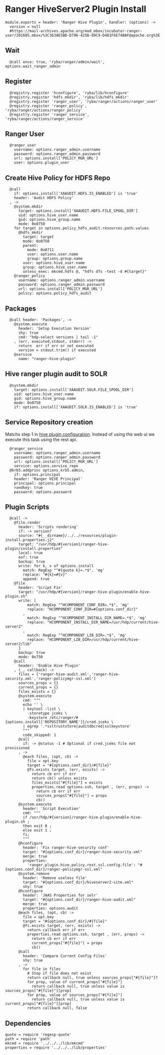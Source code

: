 
# Ranger HiveServer2 Plugin Install

    module.exports = header: 'Ranger Hive Plugin', handler: (options) ->
      version = null
      #https://mail-archives.apache.org/mod_mbox/incubator-ranger-user/201605.mbox/%3C363AE5BD-D796-425B-89C9-D481F6E74BAF@apache.org%3E

## Wait

      @call once: true, 'ryba/ranger/admin/wait', options.wait_ranger_admin

## Register

      @registry.register 'hconfigure', 'ryba/lib/hconfigure'
      @registry.register 'hdfs_mkdir', 'ryba/lib/hdfs_mkdir'
      @registry.register 'ranger_user', 'ryba/ranger/actions/ranger_user'
      @registry.register 'ranger_policy', 'ryba/ranger/actions/ranger_policy'
      @registry.register 'ranger_service', 'ryba/ranger/actions/ranger_service'

## Ranger User

      @ranger_user
        username: options.ranger_admin.username
        password: options.ranger_admin.password
        url: options.install['POLICY_MGR_URL']
        user: options.plugin_user

## Create Hive Policy for HDFS Repo

      @call
        if: options.install['XAAUDIT.HDFS.IS_ENABLED'] is 'true'
        header: 'Audit HDFS Policy'
      , ->
        @system.mkdir
          target: options.install['XAAUDIT.HDFS.FILE_SPOOL_DIR']
          uid: options.hive_user.name
          gid: options.hive_group.name
          mode: 0o0750
        for target in options.policy_hdfs_audit.resources.path.values
          @hdfs_mkdir
            target: target
            mode: 0o0750
            parent:
              mode: 0o0711
              user: options.user.name
              group: options.group.name
            user: options.hive_user.name
            group: options.hive_user.name
            unless_exec: mkcmd.hdfs @, "hdfs dfs -test -d #{target}"
        @ranger_policy
          username: options.ranger_admin.username
          password: options.ranger_admin.password
          url: options.install['POLICY_MGR_URL']
          policy: options.policy_hdfs_audit

## Packages

      @call header: 'Packages', ->
        @system.execute
          header: 'Setup Execution Version'
          shy: true
          cmd: "hdp-select versions | tail -1"
        , (err, executed,stdout, stderr) ->
          return  err if err or not executed
          version = stdout.trim() if executed
        @service
          name: "ranger-hive-plugin"

## Hive ranger plugin audit to SOLR

      @system.mkdir
        target: options.install['XAAUDIT.SOLR.FILE_SPOOL_DIR']
        uid: options.hive_user.name
        gid: options.hive_group.name
        mode: 0o0750
        if: options.install['XAAUDIT.SOLR.IS_ENABLED'] is 'true'

## Service Repository creation

Matchs step 1 in [hive plugin configuration][hive-plugin]. Instead of using the web ui
we execute this task using the rest api.

      @ranger_service
        username: options.ranger_admin.username
        password: options.ranger_admin.password
        url: options.install['POLICY_MGR_URL']
        service: options.service_repo
      @krb5.addprinc options.krb5.admin,
        if: options.principal
        header: 'Ranger HIVE Principal'
        principal: options.principal
        randkey: true
        password: options.password

## Plugin Scripts 

      @call ->
        @file.render
          header: 'Scripts rendering'
          if: -> version?
          source: "#{__dirname}/../../resources/plugin-install.properties.j2"
          target: "/usr/hdp/#{version}/ranger-hive-plugin/install.properties"
          local: true
          eof: true
          backup: true
          write: for k, v of options.install
            match: RegExp "^#{quote k}=.*$", 'mg'
            replace: "#{k}=#{v}"
            append: true
        @file
          header: 'Script Fix'
          target: "/usr/hdp/#{version}/ranger-hive-plugin/enable-hive-plugin.sh"
          write: [
              match: RegExp "^HCOMPONENT_CONF_DIR=.*$", 'mg'
              replace: "HCOMPONENT_CONF_DIR=#{options.conf_dir}"
            ,
              match: RegExp "^HCOMPONENT_INSTALL_DIR_NAME=.*$", 'mg'
              replace: "HCOMPONENT_INSTALL_DIR_NAME=/usr/hdp/current/hive-server2"
            ,
              match: RegExp "^HCOMPONENT_LIB_DIR=.*$", 'mg'
              replace: "HCOMPONENT_LIB_DIR=/usr/hdp/current/hive-server2/lib"
          ]
          backup: true
          mode: 0o750
        @call
          header: 'Enable Hive Plugin'
        , (_, callback) ->
          files = ['ranger-hive-audit.xml','ranger-hive-security.xml','ranger-policymgr-ssl.xml']
          sources_props = {}
          current_props = {}
          files_exists = {}
          @system.execute
            cmd: """
            echo '' \
            | keytool -list \
              -storetype jceks \
              -keystore /etc/ranger/#{options.install['REPOSITORY_NAME']}/cred.jceks \
            | egrep '.*ssltruststore|auditdbcred|sslkeystore'
            """
            code_skipped: 1
          @call
            if: -> @status -1 # Optional if cred.jceks file not provisioned
          , ->
            @each files, (opt, cb) ->
              file = opt.key
              target = "#{options.conf_dir}/#{file}"
              @fs.exists target, (err, exists) ->
                return cb err if err
                return cb() unless exists
                files_exists["#{file}"] = exists
                properties.read options.ssh, target , (err, props) ->
                  return cb err if err
                  sources_props["#{file}"] = props
                  cb()
          @system.execute
            header: 'Script Execution'
            cmd: """
            if /usr/hdp/#{version}/ranger-hive-plugin/enable-hive-plugin.sh ;
            then exit 0 ;
            else exit 1 ;
            fi;
            """
          @hconfigure
            header: 'Fix ranger-hive-security conf'
            target: "#{options.conf_dir}/ranger-hive-security.xml"
            merge: true
            properties:
              'ranger.plugin.hive.policy.rest.ssl.config.file': "#{options.conf_dir}/ranger-policymgr-ssl.xml"
          @system.remove
            header: 'Remove useless file'
            target: "#{options.conf_dir}/hiveserver2-site.xml"
            shy: true
          @hconfigure
            header: 'JAAS Properties for solr'
            target: "#{options.conf_dir}/ranger-hive-audit.xml"
            merge: true
            properties: options.audit
          @each files, (opt, cb) ->
            file = opt.key
            target = "#{options.conf_dir}/#{file}"
            @fs.exists target, (err, exists) ->
              return callback err if err
              properties.read options.ssh, target , (err, props) ->
                return cb err if err
                current_props["#{file}"] = props
                cb()
          @call
            header: 'Compare Current Config Files'
            shy: true
          , ->
            for file in files
              # Stop if file does not exist
              return callback null, true unless sources_props["#{file}"]?
              for prop, value of current_props["#{file}"]
                return callback null, true unless value is sources_props["#{file}"][prop]
              for prop, value of sources_props["#{file}"]
                return callback null, true unless value is current_props["#{file}"][prop]
              return callback null, false

## Dependencies

    quote = require 'regexp-quote'
    path = require 'path'
    mkcmd = require '../../../lib/mkcmd'
    properties = require '../../../lib/properties'

[hive-plugin]:(https://docs.hortonworks.com/HDPDocuments/HDP2/HDP-2.4.0/bk_installing_manually_book/content/installing_ranger_plugins.html#installing_ranger_hive_plugin)
